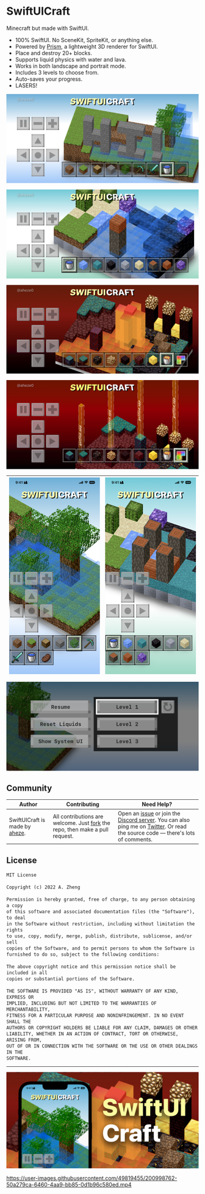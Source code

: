 # SwiftUICraft

Minecraft but made with SwiftUI.

- 100% SwiftUI. No SceneKit, SpriteKit, or anything else.
- Powered by [Prism](https://github.com/aheze/Prism), a lightweight 3D renderer for SwiftUI.
- Place and destroy 20+ blocks.
- Supports liquid physics with water and lava.
- Works in both landscape and portrait mode.
- Includes 3 levels to choose from.
- Auto-saves your progress.
- LASERS!

![Level 1](Assets/Level1.PNG)

![Level 2](Assets/Level2.PNG)

![Level 3](Assets/Level3.PNG)

![Lasers](Assets/Lasers.gif)

![Level 1 in portrait mode](Assets/Level1Portrait.PNG) | ![Level 2 in portrait mode](Assets/Level2Portrait.PNG)
--- | ---


![Main menu](Assets/Menu.PNG)

## Community

Author | Contributing | Need Help?
--- | --- | ---
SwiftUICraft is made by [aheze](https://github.com/SwiftUICraft). | All contributions are welcome. Just [fork](https://github.com/aheze/SwiftUICraft/fork) the repo, then make a pull request. | Open an [issue](https://github.com/aheze/SwiftUICraft/issues) or join the [Discord server](https://discord.com/invite/Pmq8fYcus2). You can also ping me on [Twitter](https://twitter.com/aheze0). Or read the source code — there's lots of comments.

## License

```
MIT License

Copyright (c) 2022 A. Zheng

Permission is hereby granted, free of charge, to any person obtaining a copy
of this software and associated documentation files (the "Software"), to deal
in the Software without restriction, including without limitation the rights
to use, copy, modify, merge, publish, distribute, sublicense, and/or sell
copies of the Software, and to permit persons to whom the Software is
furnished to do so, subject to the following conditions:

The above copyright notice and this permission notice shall be included in all
copies or substantial portions of the Software.

THE SOFTWARE IS PROVIDED "AS IS", WITHOUT WARRANTY OF ANY KIND, EXPRESS OR
IMPLIED, INCLUDING BUT NOT LIMITED TO THE WARRANTIES OF MERCHANTABILITY,
FITNESS FOR A PARTICULAR PURPOSE AND NONINFRINGEMENT. IN NO EVENT SHALL THE
AUTHORS OR COPYRIGHT HOLDERS BE LIABLE FOR ANY CLAIM, DAMAGES OR OTHER
LIABILITY, WHETHER IN AN ACTION OF CONTRACT, TORT OR OTHERWISE, ARISING FROM,
OUT OF OR IN CONNECTION WITH THE SOFTWARE OR THE USE OR OTHER DEALINGS IN THE
SOFTWARE.
```

---

![Promotional graphic](Assets/SocialPreview.jpg)


https://user-images.githubusercontent.com/49819455/200998762-50a279ca-6460-4aa9-bb85-0d1b96c580ed.mp4
